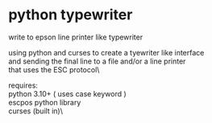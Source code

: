 # python typewriter
 write to epson line printer like typewriter

using python and curses to create a tyewriter like interface\
and sending the final line to a file and/or a line printer\
that uses the ESC protocol\

requires:\
python 3.10+ ( uses case keyword )\
escpos python library\
curses (built in)\
